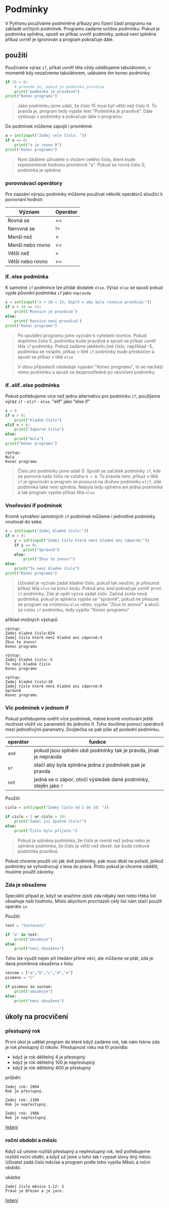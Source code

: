 # Podmínky
V Pythonu používáme podmíněné příkazy pro řízení částí programu na základě určitých podmínek. Programu zadáme určitou podmínku. Pokud je podmínka splněna, spustí se příkaz uvnitř podmínky, pokud není splněna příkaz uvnitř je ignorován a program pokračuje dále.

## použití

Používáme výraz `if`, příkat uvnitř těla vždy oddělujeme tabulátorem, v momentě kdy nezačneme tabulátorem, udáváme tím konec podmínky.

```python
if 15 > 0:
    # provede se, pokud je podminka pravdiva
    print("podmínka je pravdivá")
print("Konec programu")
```
>Jako podmínku jsme udali, že číslo 15 musí být větší než číslo 0. To pravda je, program tedy vypíše text "Podmínka je pravdivá". Dále vystoupí z podmínky a pokračuje dále v programu.

Do podmínek můžeme zapojit i proměnné:

```python
a = int(input("Zadej celé číslo: "))
if a == 0:
    print("a je rovno 0")
print("Konec programu")
```

> Nyní žádáme uživatele o vložení celého čísla, které bude reprezentovat hodnotu proměnné "a". Pokud se rovná číslu 0, podmínka je splněna

### porovnávací operátory

Pro zapsání výrazu podmínky můžeme používat několik operátorů sloužící k porovnání hodnot:

|Význam|Operátor|
|------|------|
|Rovná se|==|
|Nerovná se|!=|
|Menší než|<|
|Menší nebo rovno|<=|
|Větší než|>|
|Větší nebo rovno|>=|



### if..else podmínka

K samotné `if` podmínce lze přidat dodatek `else`. Výraz `else` se spustí pokud vyjde původní podmínka `if` jako `nepravda`

```python
x = int(input("x + 10 = 15; Doplň x aby byla rovnice pravdivá:"))
if x + 10 == 15:
    print('Rovnice je pravdivá')
else:
    print('Rovnice není pravdivá')
print("Konec programu")
```
>Po spuštění programu jsme vyzvání k vyřešení rovnice. Pokud doplníme číslo 5, podmínka bude pravdivá a spustí se příkaz uvnitř těla `if` podmínky.
>Pokud zadáme jakékoliv jiné číslo, například -5, podmínka se nesplní, příkaz v tělě `if` podmínky bude přeskočen a spustí se příkaz v tělě `else`

>V obou případech následuje vypsání "Konec programu", to se nachází mimo podmínku a spustí se bezprostředně po ukončení podmínky. 

### if..elif..else podmínka

Pokud potřebujeme více než jednu alternativu pro podmínku `if`, použíjeme výraz `if` - `elif` - `else`. "elif" jako "else if"

```python
x = 0
if x > 0:
    print("Kladné číslo")
elif x < 0:
    print("Záporné číslo")
else:
    print("Nula")
print("Konec programu")
```
```
výstup:
Nula
Konec programu
```

>Číslo pro podmínku jsme udali 0. Spustí se začátek podmínky `if`, kde se porovná naše číslo ve vztahu `0 > 0`. To pravda není, příkaz v tělě `if` je ignorován a program se posouvá na druhou podmínku `elif`, zde podmínka také není splněna.
>Nebyla tedy splněna ani jedna podmínka a tak program vypíše příkaz těla `else`

### Vnořování if podmínek

Kromě vytváření samotných `if` podmínek můžeme i jednotlivé podmínky vnořovat do sebe.

```python
x = int(input("Zadej kladné číslo:"))
if x > 0:
    y = int(input("Zadej číslo které není kladné ani záporné:"))
    if y == 0:
        print("Správně")
    else:
        print("Zkus to znovu!")
else:
    print("To není kladné číslo")
print("Konec programu")
```

>Uživatel je vyzván zadat kladné číslo, pokud tak neučiní, je přesunut příkaz těla `else` na konci kódu. Pokud ano, kód pokračuje uvnitř první `if` podmínky. Zde je opět výzva zadat číslo. Začíná zcela nová podmínka, pokud je splněna vypíše se "správně", pokud ne přesune se program na vnořenou `else` větev, vypíše "Zkus to znovu!" a skočí za celou `if` podmínku, tedy vypíše "Konec programu"

příklad možných výstupů
```
výstup:
Zadej kladné číslo:654
Zadej číslo které není kladné ani záporné:4
Zkus to znovu!
Konec programu
```
```
výstup:
Zadej kladné číslo:-5
To není kladné číslo
Konec programu
```
```
výstup:
Zadej kladné číslo:10
Zadej číslo které není kladné ani záporné:0
Správně
Konec programu
```

### Víc podmínek v jednom if

Pokud potřebujeme ověřit více podmínek, máme kromě vnořování ještě možnost vložit víc parametrů do jednoho if. Toho docílíme pomocí operátorů mezi jednotlivými parametry. 
Dvojtečka se pak píše až poslední podmínku.

|operátor|funkce|
|---|---|
|`and`|pokud jsou splněni obě podmínky tak je pravda, jinak je nepravda|
|`or`|stačí aby byla splněna jedna z podmínek pak je pravda|
|`not`|jedná se o zápor, otočí výsledek dané podmínky, stejěn jako `!`|

Použití:
```python
cislo = int(input("Zadej číslo od 1 do 10: "))

if cislo < 1 or cislo > 10:
    print("Zadal jsi špatné číslo!")
else:
    print("Číslo bylo přijato.")
```

> Pokud je splněna podmínka, že číslo je menší než jedna nebo je splněna podmínka, že číslo je větší než deset, tak bude celková podmínka pravdivá.

Pokud chceme použít víc jak dvě podmínky, pak musí dbát na pořadí, jelikož podmínky se vyhodnocují z leva do prava. Proto pokud je chceme oddělit, musíme použít závorky.

### Zda je obsaženo

Speciální případ je, když se snažíme zjisiti zda nějaký text nebo třeba list obsahuje naši hodnotu.
Místo abychom procházeli celý list nám stačí použít operáto `in`

Použití:
```python
text = "testovani"

if "a" in text:
    print("obsahuje")
else:
    print("neni obsaženo")
```

Toho lze využít nejen při hledání přímé věci, ale můžeme se ptát, zda je daná proměnná obsažena v listu:

```python
seznam = ["a","b","c","d","e"]
pismeno = "c"

if pismeno in seznam:
    print("obsahuje")
else:
    print("neni obsaženo")
```

## úkoly na procvičení

### přestupný rok

První úkol je udělat program do které když zadáme rok, tak nám řekne zda je rok přestupný či nikoliv.
Přestupnost roku má tři pravidla: 
- když je rok dělitelný 4 je přestupný
- když je rok dělitelný 100 je nepřestupný
- když je rok dělitelný 400 je přestupný

průběh:
```
Zadej rok: 2004
Rok je přestupný.

Zadej rok: 2100
Rok je nepřestupný.

Zadej rok: 1986
Rok je nepřestupný
```

[řešení](/content/python/ukoly/prestuny_rok.md)

### roční období a měsíc

Když už umíme rozlišit přestupný a nepřestupný rok, teď potřebujeme rozlišit roční obdbí, a když už jsme u toho tak i vypsat slovy dný měsíc.
Uživatel zadá číslo měcíse a program podle toho vypíše Měsíc a roční období.

ukázka
```
Zadej číslo měsíce 1-12: 3
Práve je Březen a je jaro.
```

[řešení](/content/python/ukoly/rocni_obdobi.md)